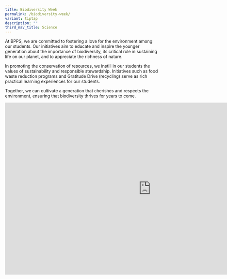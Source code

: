 ```yaml
---
title: Biodiversity Week
permalink: /biodiversity-week/
variant: tiptap
description: ""
third_nav_title: Science
---
```

<p>At BPPS, we are committed to fostering a love for the environment among
our students. Our initiatives aim to educate and inspire the younger generation
about the importance of biodiversity, its critical role in sustaining life
on our planet, and to appreciate the richness of nature.</p>
<p></p>
<p>In promoting the conservation of resources, we instill in our students
the values of sustainability and responsible stewardship. Initiatives such
as food waste reduction programs and Gratitude Drive (recycling) serve
as rich practical learning experiences for our students.</p>
<p></p>
<p>Together, we can cultivate a generation that cherishes and respects the
environment, ensuring that biodiversity thrives for years to come.</p>
<div class="iframe-wrapper">
<iframe height="569" width="960" allowfullscreen="true" frameborder="0" src="https://docs.google.com/presentation/d/e/2PACX-1vTxTyBheNlofx59NpeS1hqUc3BKup4fJBjzpPhv5ovb_ceqpMuwYH6YU6DNJq9QVhqRNDTdoH_ZW0_9/pubembed?start=false&amp;loop=false&amp;delayms=3000"></iframe>
</div>
<p></p>